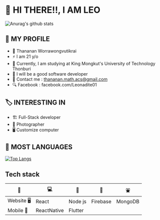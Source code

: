 # 🚀 HI THERE!!, I AM LEO
![Anurag's github stats](https://github-readme-stats.vercel.app/api?username=bluebearrii&show_icons=true&hide=issues&theme=dark)
## 🤡 MY PROFILE
- 👥 Thananan Worrawongvutikrai
- ⚡️ I am 21 y/o<br/>
- 🌱 Currently, I am studying at King Mongkut's University of Technology Thonburi<br/>
- 🎉 I will be a good software developer<br/>
- 💬 Contact me : thananan.math.acs@gmail.com
- 🔍 Facebook   : facebook.com/Leonadite01
## 🏷️ INTERESTING IN
- 🏗 Full-Stack developer
- 📸 Photographer
- 🖥️ Customize computer
## 🚀 MOST LANGUAGES
[![Top Langs](https://github-readme-stats.vercel.app/api/top-langs/?username=bluebearrii&layout=compact&theme=dark)](https://github.com/anuraghazra/github-readme-stats)

## Tech stack
| 🚀 | 💻 | 🎡 | 🎢 | ⛲️ |
| ---      | ---       | ---       | ---       | ---       |
| Website 🖥 | React | Node js | Firebase | MongoDB |
| Mobile 📱 | ReactNative | Flutter |  |  |
<!--
**BlueBearrii/BlueBearrii** is a ✨ _special_ ✨ repository because its `README.md` (this file) appears on your GitHub profile.

Here are some ideas to get you started:

- 🔭 I’m currently working on ...
- 🌱 I’m currently learning ...
- 👯 I’m looking to collaborate on ...
- 🤔 I’m looking for help with ...
- 💬 Ask me about ...
- 📫 How to reach me: ...
- 😄 Pronouns: ...
- ⚡ Fun fact: ...
-->
